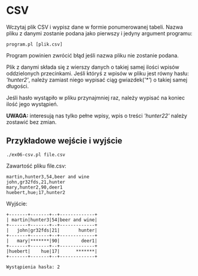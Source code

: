 # CSV
Wczytaj plik CSV i wypisz dane w formie ponumerowanej tabeli.
Nazwa pliku z danymi zostanie podana jako pierwszy i jedyny argument programu:
````
program.pl [plik.csv]
````
Program powinien zwrócić błąd jeśli nazwa pliku nie zostanie podana.

Plik z danymi składa się z wierszy danych o takiej samej ilości wpisów
oddzielonych przecinkami.
Jeśli któryś z wpisów w pliku jest równy hasłu: _'hunter2'_, należy zamiast
niego wypisać ciąg gwiazdek(_'*'_) o takiej samej długości.

Jeśli hasło wystąpiło w pliku przynajmniej raz, należy wypisać na koniec
ilość jego wystąpień.

**UWAGA:** interesują nas tylko pełne wpisy, wpis o treści _'hunter22'_ należy
zostawić bez zmian.

## Przykładowe wejście i wyjście
````
./ex06-csv.pl file.csv
````
Zawartość pliku file.csv:
````
martin,hunter3,54,beer and wine
john,gr32fds,21,hunter
mary,hunter2,90,deer1
huebert,hue;17,hunter2
````
Wyjście:
````
+-------+-------+--+-------------+
| martin|hunter3|54|beer and wine|
+-------+-------+--+-------------+
|   john|gr32fds|21|       hunter|
+-------+-------+--+-------------+
|   mary|*******|90|        deer1|
+-------+-------+--+-------------+
|huebert|    hue|17|      *******|
+-------+-------+--+-------------+

Wystąpienia hasła: 2
````
